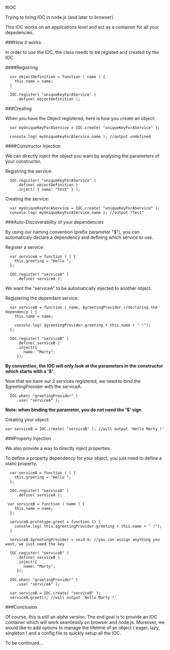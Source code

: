 #IOC

Trying to bring IOC in node.js (and later to browser).

This IOC works on an applications level and act as a container for all your depedencies.

###How it works

In order to use the IOC, the class needs to be registed and created by the IOC.


####Registring
```
  var objectDefinition = function ( name ) {
    this.name = name;
  }

  IOC.register( "uniqueKeyForAService" )
     .define( objectDefinition );
```

###Creating

When you have the Object registered, here is how you create an object:

```
  var myUniqueKeyForAService = IOC.create( "uniqueKeyForAService" );
  
  console.log( myUniqueKeyForAService.name ); //output undefined
```

####Constructor Injection

We can directly inject the object you want by analysing the parameters of your constructor.

Registring the service:

```
  IOC.register( "uniqueKeyForAService" )
     .define( objectDefinition )
     .inject( { name: "Test" } );
```

Creating the service:

```
  var myUniqueKeyForAService = IOC.create( "uniqueKeyForAService" );
  console.log( myUniqueKeyForAService.name ); //output "Test"
```

###Auto-Discoverability of your dependencies

By using our naming convention (prefix parameter "$"), you can automaticaly declare a dependency and defining which service to use.

Register a service:

```
  var serviceA = function ( ) {
    this.greeting = "Hello ";
  };

  IOC.register( "serviceA" )
     .define( serviceA );
```

We want the "serviceA" to be automatically injected to another object.


Registering the dependant service:

```
  var serviceB = function ( name, $greetingProvider //declaring the dependency ) {
    this.name = name;

    console.log( $greetingProvider.greeting + this.name + " !");
  };

  IOC.register( "serviceB" )
     .define( serviceB )
     .inject({
        name: "Marty";
     });
```

**By convention, the IOC will only look at the parameters in the constructor which starts with a '$'**.

Now that we have our 2 services registered, we need to bind the $greetingProvider with the serviceA.

```
  IOC.when( "greetingProvider" )
     .use( "serviceA" );
```

**Note: when binding the parameter, you do not need the '$' sign**

Creating your object:

```
var serviceB = IOC.create( "serviceB" ); //will output 'Hello Marty !'
```

###Property Injection

We also provide a way to directly inject properties.

To define a property dependency for your object, you just need to define a static property.

```
  var serviceA = function ( ) {
    this.greeting = "Hello ";
  };

  IOC.register( "serviceA" )
     .define( serviceA );

 var serviceB = function ( name ) {
    this.name = name;
  };

  serviceB.prototype.greet = function () {
    console.log( this.$greetingProvider.greeting + this.name + " !");
  }

  serviceB.$greetingProvider = void 0; //you can assign anything you want, we just need the key

  IOC.register( "serviceB" )
     .define( serviceB )
     .inject({
        name: "Marty";
     });

  IOC.when( "greetingProvider" )
     .use( "serviceA" );

  var serviceB = IOC.create( "serviceB" );
  serviceB.greet(); //will output 'Hello Marty !'
```

###Conclusion

Of course, this is still an alpha version. The end goal is to provide an IOC container which will work seamlessly on browser and node.js. Moreover, we would like to add options to manage the lifetime of an object ( eager, lazy, singleton ) and a config file to quickly setup all the IOC.

To be continued...